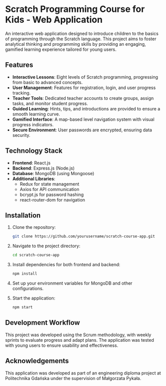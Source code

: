 # Scratch Programming Course for Kids - Web Application

An interactive web application designed to introduce children to the basics of programming through the Scratch language. This project aims to foster analytical thinking and programming skills by providing an engaging, gamified learning experience tailored for young users.

## Features

- **Interactive Lessons**: Eight levels of Scratch programming, progressing from basic to advanced concepts.
- **User Management**: Features for registration, login, and user progress tracking.
- **Teacher Tools**: Dedicated teacher accounts to create groups, assign tasks, and monitor student progress.
- **Guided Learning**: Hints, tips, and introductions are provided to ensure a smooth learning curve.
- **Gamified Interface**: A map-based level navigation system with visual progress indicators.
- **Secure Environment**: User passwords are encrypted, ensuring data security.

## Technology Stack

- **Frontend**: React.js
- **Backend**: Express.js (Node.js)
- **Database**: MongoDB (using Mongoose)
- **Additional Libraries**:
  - Redux for state management
  - Axios for API communication
  - bcrypt.js for password hashing
  - react-router-dom for navigation

## Installation

1. Clone the repository:
   
   ```bash
   git clone https://github.com/yourusername/scratch-course-app.git
3. Navigate to the project directory:
   
   ```bash
   cd scratch-course-app
5. Install dependencies for both frontend and backend:
   
   ```bash
   npm install
7. Set up your environment variables for MongoDB and other configurations.
8. Start the application:
   
   ```bash
   npm start

## Development Workflow

This project was developed using the Scrum methodology, with weekly sprints to evaluate progress and adapt plans. The application was tested with young users to ensure usability and effectiveness.

## Acknowledgements

This application was developed as part of an engineering diploma project at Politechnika Gdańska under the supervision of Małgorzata Pykała.
